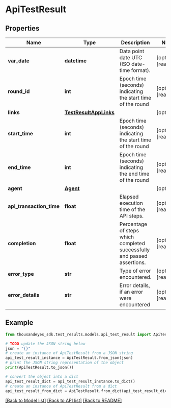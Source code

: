 # ApiTestResult


## Properties

Name | Type | Description | Notes
------------ | ------------- | ------------- | -------------
**var_date** | **datetime** | Data point date UTC (ISO date-time format). | [optional] [readonly] 
**round_id** | **int** | Epoch time (seconds) indicating the start time of the round | [optional] [readonly] 
**links** | [**TestResultAppLinks**](TestResultAppLinks.md) |  | [optional] 
**start_time** | **int** | Epoch time (seconds) indicating the start time of the round | [optional] [readonly] 
**end_time** | **int** | Epoch time (seconds) indicating the end time of the round | [optional] [readonly] 
**agent** | [**Agent**](Agent.md) |  | [optional] 
**api_transaction_time** | **float** | Elapsed execution time of the API steps. | [optional] [readonly] 
**completion** | **float** | Percentage of steps which completed successfully and passed assertions. | [optional] [readonly] 
**error_type** | **str** | Type of error encountered. | [optional] [readonly] 
**error_details** | **str** | Error details, if an error were encountered | [optional] [readonly] 

## Example

```python
from thousandeyes_sdk.test_results.models.api_test_result import ApiTestResult

# TODO update the JSON string below
json = "{}"
# create an instance of ApiTestResult from a JSON string
api_test_result_instance = ApiTestResult.from_json(json)
# print the JSON string representation of the object
print(ApiTestResult.to_json())

# convert the object into a dict
api_test_result_dict = api_test_result_instance.to_dict()
# create an instance of ApiTestResult from a dict
api_test_result_from_dict = ApiTestResult.from_dict(api_test_result_dict)
```
[[Back to Model list]](../README.md#documentation-for-models) [[Back to API list]](../README.md#documentation-for-api-endpoints) [[Back to README]](../README.md)



